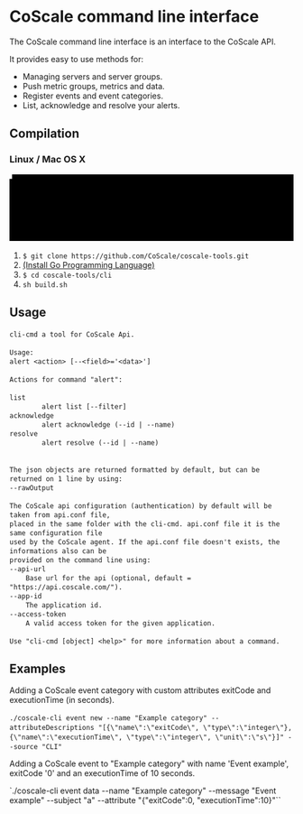 # CoScale command line interface
The CoScale command line interface is an interface to the CoScale API.

It provides easy to use methods for:
* Managing servers and server groups.
* Push metric groups, metrics and data.
* Register events and event categories.
* List, acknowledge and resolve your alerts.

## Compilation

### Linux / Mac OS X
![CoScale CLI installation](install.gif)

1. `$ git clone https://github.com/CoScale/coscale-tools.git`
1. [(Install Go Programming Language)](https://golang.org/doc/install)
1. `$ cd coscale-tools/cli`
1. `sh build.sh`

## Usage
    cli-cmd a tool for CoScale Api.

    Usage:
    alert <action> [--<field>='<data>']

    Actions for command "alert":

    list
            alert list [--filter]
    acknowledge
            alert acknowledge (--id | --name)
    resolve
            alert resolve (--id | --name)


    The json objects are returned formatted by default, but can be returned on 1 line by using:
    --rawOutput

    The CoScale api configuration (authentication) by default will be taken from api.conf file,
    placed in the same folder with the cli-cmd. api.conf file it is the same configuration file
    used by the CoScale agent. If the api.conf file doesn't exists, the informations also can be
    provided on the command line using:
    --api-url
        Base url for the api (optional, default = "https://api.coscale.com/").
    --app-id
        The application id.
    --access-token
        A valid access token for the given application.

    Use "cli-cmd [object] <help>" for more information about a command.

## Examples

Adding a CoScale event category with custom attributes exitCode and executionTime (in seconds).

`./coscale-cli event new --name "Example category" --attributeDescriptions "[{\"name\":\"exitCode\", \"type\":\"integer\"}, {\"name\":\"executionTime\", \"type\":\"integer\", \"unit\":\"s\"}]" --source "CLI"`

Adding a CoScale event to "Example category" with name 'Event example', exitCode '0' and an executionTime of 10 seconds.

`./coscale-cli event data --name "Example category" --message "Event example" --subject "a" --attribute "{\"exitCode\":0, \"executionTime\":10}"``
